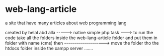 # web-lang-article
a site that have many articles about web programming lang

created by helal abd alla -----> native simple php task ---> to run the code take all the folders inside the web-lang-article folder and put them in folder with name (cms) then --------------------> move the folder tho the htdocs folder inside the xampp server .......
